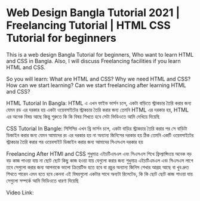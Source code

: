 <h1>Web Design Bangla Tutorial 2021 | Freelancing Tutorial | HTML CSS Tutorial for beginners</h1>


This is a web design Bangla Tutorial for beginners, Who want to learn HTML and CSS in Bangla. Also, I will discuss Freelancing facilities if you learn HTML and CSS.

So you will learn:
What are HTML and CSS?
Why we need HTML and CSS?
How can we start learning?
Can we start freelancing after learning HTML and CSS?

HTML Tutorial In Bangla:
HTML এ এখন ফাইভ ভার্সন চলে, একটা বাড়িতে স্ট্রাকচার তৈরি করার জন্য যেমন রড এর দরকার হয় একটা ওয়েবসাইটের স্ট্রাকচার তৈরি করার জন্য তেমনি HTML এর দরকার হয়, 
 HTML এর অনেক বিষয় আছে কিন্তু শুরুতে কি কি বিষয় শিখতে হবে সেটা ভিডিওতে আমি দেখিয়ে দিয়েছি

CSS Tutorial In Bangle:
সিসিসির এখন থ্রি ভার্সন চলে,  একটা বাড়ির স্ট্রাকচার তৈরি করার পর সে বাড়িটা ডিজাইন করার জন্য যেমন আমাদের রং এর দরকার হয় না অন্যান্য জিনিসের দরকার হয় 
ঠিক তেমনি একটি ওয়েবসাইটের স্ট্রাকচার তৈরি করার পর ওয়েবসাইট ডিজাইন করার জন্য আমাদের সিএসএস দরকার হয় 

Freelancing After HTMl and CSS
শুধুমাত্র এইচটিএমএল এবং সিএসএস শিখে ফ্রিল্যান্সিংয়ে অনেক বড় বড় কাজ পাওয়া যায় না ছোট ছোট  কিছু কাজ হওয়া যায় যেগুলো করার জন্য 
শুধুমাত্র এইচটিএমএল এবং সিএসএস লাগে তবে সেগুলো করার জন্য আপনাকে ভালো ক্রিয়েটিভ হতে হবে বা প্রচুর অন্যান্য জিনিস শেখার আগ্রহ আছে বা খুব দ্রুত শিখতে পারেন 
এমন হতে হবে কেননা এই বিষয়গুলো একটার সাথে অন্যটা রিলেটেড, কি কি ছোট ছোট কাজ পাওয়া যায় সেগুলো সম্পর্কে আমি ভিডিওতে ধারণা দিয়েছি

Video Link: 

